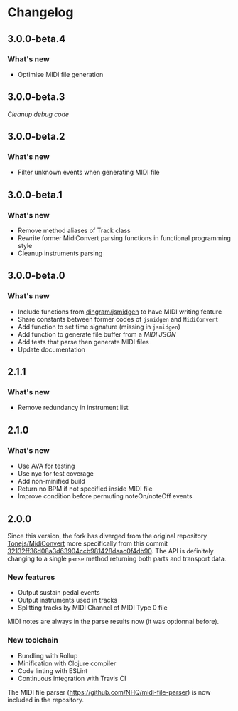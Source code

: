 # Changelog

## 3.0.0-beta.4

### What's new

- Optimise MIDI file generation

## 3.0.0-beta.3

*Cleanup debug code*

## 3.0.0-beta.2

### What's new

- Filter unknown events when generating MIDI file

## 3.0.0-beta.1

### What's new

- Remove method aliases of Track class
- Rewrite former MidiConvert parsing functions in functional programming style
- Cleanup instruments parsing

## 3.0.0-beta.0

### What's new

- Include functions from [dingram/jsmidgen](https://github.com/dingram/jsmidgen) to have MIDI writing feature
- Share constants between former codes of `jsmidgen` and `MidiConvert`
- Add function to set time signature (missing in `jsmidgen`)
- Add function to generate file buffer from a _MIDI JSON_
- Add tests that parse then generate MIDI files
- Update documentation

## 2.1.1

### What's new

- Remove redundancy in instrument list

## 2.1.0

### What's new

- Use AVA for testing
- Use nyc for test coverage
- Add non-minified build
- Return no BPM if not specified inside MIDI file
- Improve condition before permuting noteOn/noteOff events

## 2.0.0

Since this version, the fork has diverged from the original repository [Tonejs/MidiConvert](https://github.com/Tonejs/MidiConvert) more specifically from this commit [32132ff36d08a3d63904ccb981428daac0f4db90](https://github.com/Tonejs/MidiConvert/commit/32132ff36d08a3d63904ccb981428daac0f4db90). The API is definitely changing to a single `parse` method returning both parts and transport data.

### New features

- Output sustain pedal events
- Output instruments used in tracks
- Splitting tracks by MIDI Channel of MIDI Type 0 file

MIDI notes are always in the parse results now (it was optionnal before).

### New toolchain

- Bundling with Rollup
- Minification with Clojure compiler
- Code linting with ESLint
- Continuous integration with Travis CI

The MIDI file parser (https://github.com/NHQ/midi-file-parser) is now included in the repository.
